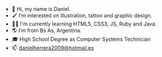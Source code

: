 - 👋 Hi, my name is Daniel.
- 🖌️ I’m interested on illustration, tattoo and graphic design.
- 👨‍💻 I'm currently learning HTML5, CSS3, JS, Ruby and Java. 
- 🌎 I’m from Bs As, Argentina.
- 🎓 High School Degree as Computer Systems Technician
- 📫 danielherrera2009@hotmail.es
